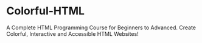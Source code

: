 # Colorful-HTML
A Complete HTML Programming Course for Beginners to Advanced. Create Colorful, Interactive and Accessible HTML Websites!
